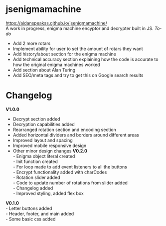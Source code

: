 # jsenigmamachine
https://aidanspeakss.github.io/jsenigmamachine/  
A work in progress, enigma machine encyptor and decrypter built in JS.
*To-do*  
- Add 2 more rotars
- Implement ability for user to set the amount of rotars they want
- Add history/about section for the enigma machine
- Add technical accuracy section explaining how the code is accurate to how the original enigma machines worked
- Add section about Alan Turing
- Add SEO/meta tags and try to get this on Google search results

# Changelog  
**V1.0.0**
   - Decrypt section added
   - Decryption capabilities added
   - Rearranged rotation section and encoding section
   - Added horizontal dividers and borders around different areas
   - Improved layout and spacing
   - Improved mobile responsive design
   - Other minor design changes
**V0.2.0**  
    - Enigma object literal created  
    - Init function created  
    - For loop made to add event listeners to all the buttons  
    - Encrypt functionality added with charCodes  
    - Rotation slider added  
    - Code to update number of rotations from slider added  
    - Changelog added  
    - Improved styling, added flex box  

**V0.1.0**  
    - Letter buttons added  
    - Header, footer, and main added  
    - Some basic css added  


